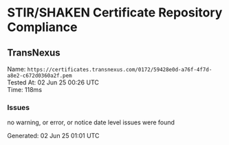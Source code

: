 # STIR/SHAKEN Certificate Repository Compliance

## TransNexus

Name: `https://certificates.transnexus.com/0172/59428e0d-a76f-4f7d-a8e2-c672d0360a2f.pem`\
Tested At: 02 Jun 25 00:26 UTC\
Time: 118ms

### Issues

no warning, or error, or notice date level issues were found

Generated: 02 Jun 25 01:01 UTC